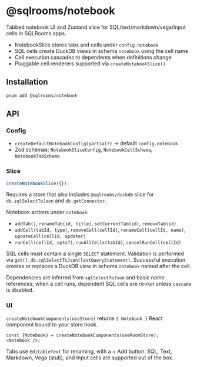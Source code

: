 # @sqlrooms/notebook

Tabbed notebook UI and Zustand slice for SQL/text/markdown/vega/input cells in SQLRooms apps.

- NotebookSlice stores tabs and cells under `config.notebook`
- SQL cells create DuckDB views in schema `notebook` using the cell name
- Cell execution cascades to dependents when definitions change
- Pluggable cell renderers supported via `createNotebookSlice()`

## Installation

```bash
pnpm add @sqlrooms/notebook
```

## API

### Config

- `createDefaultNotebookConfig(partial?)` → default `config.notebook`
- Zod schemas: `NotebookSliceConfig`, `NotebookCellSchema`, `NotebookTabSchema`

### Slice

```ts
createNotebookSlice({});
```

Requires a store that also includes `@sqlrooms/duckdb` slice for `db.sqlSelectToJson` and `db.getConnector`.

Notebook actions under `notebook`:

- `addTab()`, `renameTab(id, title)`, `setCurrentTab(id)`, `removeTab(id)`
- `addCell(tabId, type)`, `removeCell(cellId)`, `renameCell(cellId, name)`, `updateCell(cellId, updater)`
- `runCell(cellId, opts?)`, `runAllCells(tabId)`, `cancelRunCell(cellId)`

SQL cells must contain a single `SELECT` statement. Validation is performed via `get().db.sqlSelectToJson(lastQueryStatement)`. Successful execution creates or replaces a DuckDB view in schema `notebook` named after the cell.

Dependencies are inferred from `sqlSelectToJson` and basic name references; when a cell runs, dependent SQL cells are re-run unless `cascade` is disabled.

### UI

`createNotebookComponents(useStore)` returns `{ Notebook }` React component bound to your store hook.

```tsx
const {Notebook} = createNotebookComponents(useRoomStore);
<Notebook />;
```

Tabs use `EditableText` for renaming, with a + Add button. SQL, Text, Markdown, Vega (stub), and Input cells are supported out of the box.
